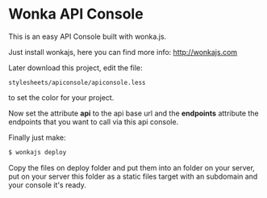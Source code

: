 Wonka API Console
=================

This is an easy API Console built with wonka.js.

Just install wonkajs, here you can find more info: http://wonkajs.com

Later download this project, edit the file:

```
stylesheets/apiconsole/apiconsole.less
```

to set the color for your project.

Now set the attribute **api** to the api base url and the **endpoints** attribute the endpoints that you want to call via this api console.

Finally just make:

```sh
$ wonkajs deploy
```

Copy the files on deploy folder and put them into an folder on your server, put on your server this folder as a static files target with an subdomain and your console it's ready.
